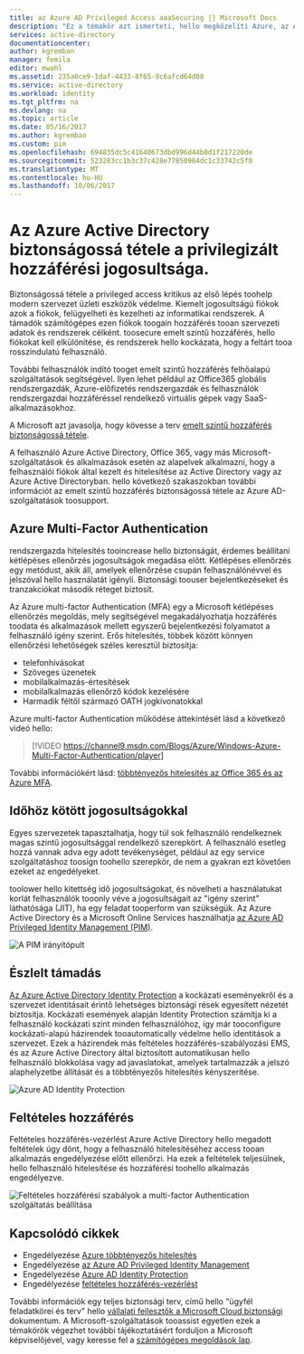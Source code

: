 ```yaml
---
title: az Azure AD Privileged Access aaaSecuring |} Microsoft Docs
description: "Ez a témakör azt ismerteti, hello megközelíti Azure, az Azure Active Directory és a Microsoft Online Services rendszerjogosultságú hozzáférés biztosítása érdekében."
services: active-directory
documentationcenter: 
author: kgremban
manager: femila
editor: mwahl
ms.assetid: 235a0ce9-1daf-4433-8f65-9c6afcd64d08
ms.service: active-directory
ms.workload: identity
ms.tgt_pltfrm: na
ms.devlang: na
ms.topic: article
ms.date: 05/16/2017
ms.author: kgremban
ms.custom: pim
ms.openlocfilehash: 694835dc5c41640673dbd996d44b0d1f217220de
ms.sourcegitcommit: 523283cc1b3c37c428e77850964dc1c33742c5f0
ms.translationtype: MT
ms.contentlocale: hu-HU
ms.lasthandoff: 10/06/2017
---
```

# <a name="securing-privileged-access-in-azure-ad"></a>Az Azure Active Directory biztonságossá tétele a privilegizált hozzáférési jogosultsága.
Biztonságossá tétele a privileged access kritikus az első lépés toohelp modern szervezet üzleti eszközök védelme. Kiemelt jogosultságú fiókok azok a fiókok, felügyelheti és kezelheti az informatikai rendszerek. A támadók számítógépes ezen fiókok toogain hozzáférés tooan szervezeti adatok és rendszerek célként. toosecure emelt szintű hozzáférés, hello fiókokat kell elkülönítése, és rendszerek hello kockázata, hogy a feltárt tooa rosszindulatú felhasználó.

További felhasználók indító tooget emelt szintű hozzáférés felhőalapú szolgáltatások segítségével. Ilyen lehet például az Office365 globális rendszergazdák, Azure-előfizetés rendszergazdák és felhasználók rendszergazdai hozzáféréssel rendelkező virtuális gépek vagy SaaS-alkalmazásokhoz.

A Microsoft azt javasolja, hogy kövesse a terv [emelt szintű hozzáférés biztonságossá tétele](https://technet.microsoft.com/library/mt631194.aspx).

A felhasználó Azure Active Directory, Office 365, vagy más Microsoft-szolgáltatások és alkalmazások esetén az alapelvek alkalmazni, hogy a felhasználói fiókok által kezelt és hitelesítése az Active Directory vagy az Azure Active Directoryban. hello következő szakaszokban további információt az emelt szintű hozzáférés biztonságossá tétele az Azure AD-szolgáltatások toosupport.

## <a name="azure-multi-factor-authentication"></a>Azure Multi-Factor Authentication
rendszergazda hitelesítés tooincrease hello biztonságát, érdemes beállítani kétlépéses ellenőrzés jogosultságok megadása előtt. Kétlépéses ellenőrzés egy metódust, akik áll, amelyek ellenőrzése csupán felhasználónévvel és jelszóval hello használatát igényli. Biztonsági toouser bejelentkezéseket és tranzakciókat második réteget biztosít.

Az Azure multi-factor Authentication (MFA) egy a Microsoft kétlépéses ellenőrzés megoldás, mely segítségével megakadályozhatja hozzáférés toodata és alkalmazások mellett egyszerű bejelentkezési folyamatot a felhasználó igény szerint. Erős hitelesítés, többek között könnyen ellenőrzési lehetőségek széles keresztül biztosítja:

- telefonhívásokat
- Szöveges üzenetek
- mobilalkalmazás-értesítések
- mobilalkalmazás ellenőrző kódok kezelésére
- Harmadik féltől származó OATH jogkivonatokkal

Azure multi-factor Authentication működése áttekintését lásd a következő videó hello:

> [!VIDEO https://channel9.msdn.com/Blogs/Azure/Windows-Azure-Multi-Factor-Authentication/player]

További információkért lásd: [többtényezős hitelesítés az Office 365 és az Azure MFA](https://blogs.technet.microsoft.com/ad/2014/02/11/mfa-for-office-365-and-mfa-for-azure/).

## <a name="time-bound-privileges"></a>Időhöz kötött jogosultságokkal
Egyes szervezetek tapasztalhatja, hogy túl sok felhasználó rendelkeznek magas szintű jogosultsággal rendelkező szerepkört. A felhasználó esetleg hozzá vannak adva egy adott tevékenységet, például az egy service szolgáltatáshoz toosign toohello szerepkör, de nem a gyakran ezt követően ezeket az engedélyeket.

toolower hello kitettség idő jogosultságokat, és növelheti a használatukat korlát felhasználók tooonly véve a jogosultságait az "igény szerint" láthatósága (JIT), ha egy feladat tooperform van szükségük. Az Azure Active Directory és a Microsoft Online Services használhatja [az Azure AD Privileged Identity Management (PIM)](http://aka.ms/AzurePIM).

![A PIM irányítópult][2]

## <a name="attack-detection"></a>Észlelt támadás
[Az Azure Active Directory Identity Protection](../active-directory-identityprotection.md) a kockázati eseményekről és a szervezet identitásait érintő lehetséges biztonsági rések egyesített nézetét biztosítja. Kockázati események alapján Identity Protection számítja ki a felhasználó kockázati szint minden felhasználóhoz, így már tooconfigure kockázati-alapú házirendek tooautomatically védelme hello identitások a szervezet. Ezek a házirendek más feltételes hozzáférés-szabályozási EMS, és az Azure Active Directory által biztosított automatikusan hello felhasználó blokkolása vagy ad javaslatokat, amelyek tartalmazzák a jelszó alaphelyzetbe állítását és a többtényezős hitelesítés kényszerítése.

![Azure AD Identity Protection][3]

## <a name="conditional-access"></a>Feltételes hozzáférés
Feltételes hozzáférés-vezérlést Azure Active Directory hello megadott feltételek úgy dönt, hogy a felhasználó hitelesítéséhez access tooan alkalmazás engedélyezése előtt ellenőrzi. Ha ezek a feltételek teljesülnek, hello felhasználó hitelesítése és hozzáférési toohello alkalmazás engedélyezve.

![Feltételes hozzáférési szabályok a multi-factor Authentication szolgáltatás beállítása][4]

## <a name="related-articles"></a>Kapcsolódó cikkek
* Engedélyezése [Azure többtényezős hitelesítés](../../multi-factor-authentication/multi-factor-authentication-get-started-cloud.md)
* Engedélyezése [az Azure AD Privileged Identity Management](../active-directory-privileged-identity-management-configure.md)
* Engedélyezése [Azure AD Identity Protection](../active-directory-identityprotection.md)
* Engedélyezése [feltételes hozzáférés-vezérlést](../active-directory-conditional-access.md)

További információk egy teljes biztonsági terv, című hello "ügyfél feladatkörei és terv" hello [vállalati fejlesztők a Microsoft Cloud biztonsági](http://aka.ms/securecustomer) dokumentum. A Microsoft-szolgáltatások tooassist egyetlen ezek a témakörök végezhet további tájékoztatásért forduljon a Microsoft képviselőjével, vagy keresse fel a [számítógépes megoldások lap](https://www.microsoft.com/en-us/microsoftservices/campaigns/cybersecurity-protection.aspx).

<!--Image references-->
[1]: ../media/active-directory-privileged-identity-management-configure/Search_PIM.png
[2]: ../media/active-directory-privileged-identity-management-configure/PIM_Dash.png
[3]: ../media/active-directory-identityprotection/29.png
[4]: ../media/active-directory-conditional-access/conditionalaccess-saas-apps.png
